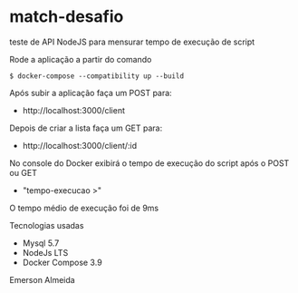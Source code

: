 # match-desafio

teste de API NodeJS para mensurar tempo de execução de script

Rode a aplicação a partir do comando
```SHELL
$ docker-compose --compatibility up --build
```

Após subir a aplicação faça um POST para:
- http://localhost:3000/client

Depois de criar a lista faça um GET para:
- http://localhost:3000/client/:id

No console do Docker exibirá o tempo de execução do script após o POST ou GET
- "tempo-execucao >" 

O tempo médio de execução foi de 9ms

Tecnologias usadas
- Mysql 5.7
- NodeJs LTS
- Docker Compose 3.9

Emerson Almeida
